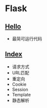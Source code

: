 # Flask

## [Hello](./hello.py)

- 最简可运行代码

## [Index](./index.py)

- 请求方式
- URL匹配
- 重定向
- Cookie
- Session
- Template
- 静态解析
